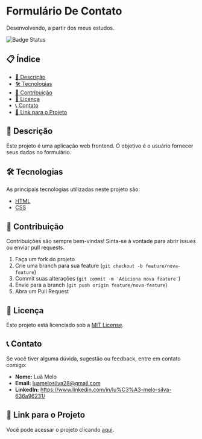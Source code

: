 # Formulário De Contato

Desenvolvendo, a partir dos meus estudos.

![Badge Status](https://img.shields.io/badge/status-active-brightgreen)

## 📋 Índice

- [📖 Descrição](#descrição)
- [🛠️ Tecnologias](#tecnologias)
- [🤝 Contribuição](#contribuição)
- [📜 Licença](#licença)
- [📞 Contato](#contato)
- [🔗 Link para o Projeto](#link-para-o-projeto)


## 📖 Descrição

Este projeto é uma aplicação web frontend. O objetivo é o usuário fornecer seus dados no formulário.

## 🛠️ Tecnologias

As principais tecnologias utilizadas neste projeto são:

- [HTML](https://developer.mozilla.org/en-US/docs/Web/HTML)
- [CSS](https://developer.mozilla.org/en-US/docs/Web/CSS)

## 🤝 Contribuição

Contribuições são sempre bem-vindas! Sinta-se à vontade para abrir issues ou enviar pull requests.

1. Faça um fork do projeto
2. Crie uma branch para sua feature (`git checkout -b feature/nova-feature`)
3. Commit suas alterações (`git commit -m 'Adiciona nova feature'`)
4. Envie para a branch (`git push origin feature/nova-feature`)
5. Abra um Pull Request

## 📜 Licença

Este projeto está licenciado sob a [MIT License](LICENSE).

## 📞 Contato

Se você tiver alguma dúvida, sugestão ou feedback, entre em contato comigo:

- **Nome:** Luã Melo
- **Email:** luamelosilva28@gmail.com
- **LinkedIn:** https://www.linkedin.com/in/lu%C3%A3-melo-silva-636a96231/

## 🔗 Link para o Projeto

Você pode acessar o projeto clicando [aqui](https://luamelosilva.github.io/Formulario-De-Contato/).
